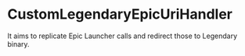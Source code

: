 # CustomLegendaryEpicUriHandler
It aims to replicate Epic Launcher calls and redirect those to Legendary binary.
